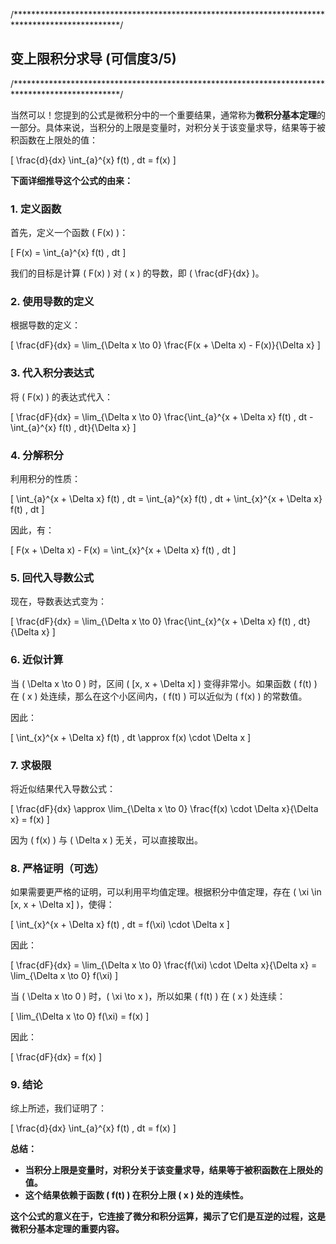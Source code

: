

/************************************************************************************************/
## 变上限积分求导 (可信度3/5) ##
/************************************************************************************************/


当然可以！您提到的公式是微积分中的一个重要结果，通常称为**微积分基本定理**的一部分。具体来说，当积分的上限是变量时，对积分关于该变量求导，结果等于被积函数在上限处的值：

\[
\frac{d}{dx} \int_{a}^{x} f(t) \, dt = f(x)
\]

**下面详细推导这个公式的由来：**

### **1. 定义函数**

首先，定义一个函数 \( F(x) \)：

\[
F(x) = \int_{a}^{x} f(t) \, dt
\]

我们的目标是计算 \( F(x) \) 对 \( x \) 的导数，即 \( \frac{dF}{dx} \)。

### **2. 使用导数的定义**

根据导数的定义：

\[
\frac{dF}{dx} = \lim_{\Delta x \to 0} \frac{F(x + \Delta x) - F(x)}{\Delta x}
\]

### **3. 代入积分表达式**

将 \( F(x) \) 的表达式代入：

\[
\frac{dF}{dx} = \lim_{\Delta x \to 0} \frac{\int_{a}^{x + \Delta x} f(t) \, dt - \int_{a}^{x} f(t) \, dt}{\Delta x}
\]

### **4. 分解积分**

利用积分的性质：

\[
\int_{a}^{x + \Delta x} f(t) \, dt = \int_{a}^{x} f(t) \, dt + \int_{x}^{x + \Delta x} f(t) \, dt
\]

因此，有：

\[
F(x + \Delta x) - F(x) = \int_{x}^{x + \Delta x} f(t) \, dt
\]

### **5. 回代入导数公式**

现在，导数表达式变为：

\[
\frac{dF}{dx} = \lim_{\Delta x \to 0} \frac{\int_{x}^{x + \Delta x} f(t) \, dt}{\Delta x}
\]

### **6. 近似计算**

当 \( \Delta x \to 0 \) 时，区间 \( [x, x + \Delta x] \) 变得非常小。如果函数 \( f(t) \) 在 \( x \) 处连续，那么在这个小区间内，\( f(t) \) 可以近似为 \( f(x) \) 的常数值。

因此：

\[
\int_{x}^{x + \Delta x} f(t) \, dt \approx f(x) \cdot \Delta x
\]

### **7. 求极限**

将近似结果代入导数公式：

\[
\frac{dF}{dx} \approx \lim_{\Delta x \to 0} \frac{f(x) \cdot \Delta x}{\Delta x} = f(x)
\]

因为 \( f(x) \) 与 \( \Delta x \) 无关，可以直接取出。

### **8. 严格证明（可选）**

如果需要更严格的证明，可以利用平均值定理。根据积分中值定理，存在 \( \xi \in [x, x + \Delta x] \)，使得：

\[
\int_{x}^{x + \Delta x} f(t) \, dt = f(\xi) \cdot \Delta x
\]

因此：

\[
\frac{dF}{dx} = \lim_{\Delta x \to 0} \frac{f(\xi) \cdot \Delta x}{\Delta x} = \lim_{\Delta x \to 0} f(\xi)
\]

当 \( \Delta x \to 0 \) 时，\( \xi \to x \)，所以如果 \( f(t) \) 在 \( x \) 处连续：

\[
\lim_{\Delta x \to 0} f(\xi) = f(x)
\]

因此：

\[
\frac{dF}{dx} = f(x)
\]

### **9. 结论**

综上所述，我们证明了：

\[
\frac{d}{dx} \int_{a}^{x} f(t) \, dt = f(x)
\]

**总结：**

- **当积分上限是变量时，对积分关于该变量求导，结果等于被积函数在上限处的值。**
- **这个结果依赖于函数 \( f(t) \) 在积分上限 \( x \) 处的连续性。**

**这个公式的意义在于，它连接了微分和积分运算，揭示了它们是互逆的过程，这是微积分基本定理的重要内容。**
